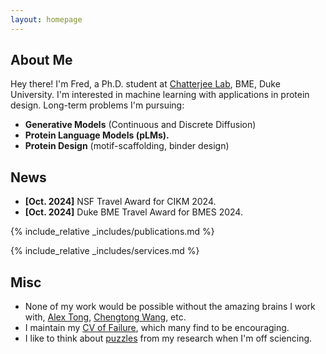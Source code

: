 ```yaml
---
layout: homepage
---
```


## About Me

Hey there! I'm Fred, a Ph.D. student at [Chatterjee Lab](https://www.chatterjeelab.com/), BME, Duke University. I'm interested in machine learning with applications in protein design. Long-term problems I'm pursuing:
<!-- ## Research Interests -->

- **Generative Models** (Continuous and Discrete Diffusion)
- **Protein Language Models (pLMs).** 
- **Protein Design** (motif-scaffolding, binder design)



## News

- **[Oct. 2024]** NSF Travel Award for CIKM 2024.
- **[Oct. 2024]** Duke BME Travel Award for BMES 2024.



{% include_relative _includes/publications.md %}

{% include_relative _includes/services.md %}


## Misc
 - None of my work would be possible without the amazing brains I work with, [Alex Tong](https://www.alextong.net/), [Chengtong Wang](https://github.com/Wangchentong), etc. 
 - I maintain my [CV of Failure](pages/cv_of_failure.md), which many find to be encouraging.
 - I like to think about [puzzles](pages/pages/puzzles.md) from my research when I'm off sciencing.
